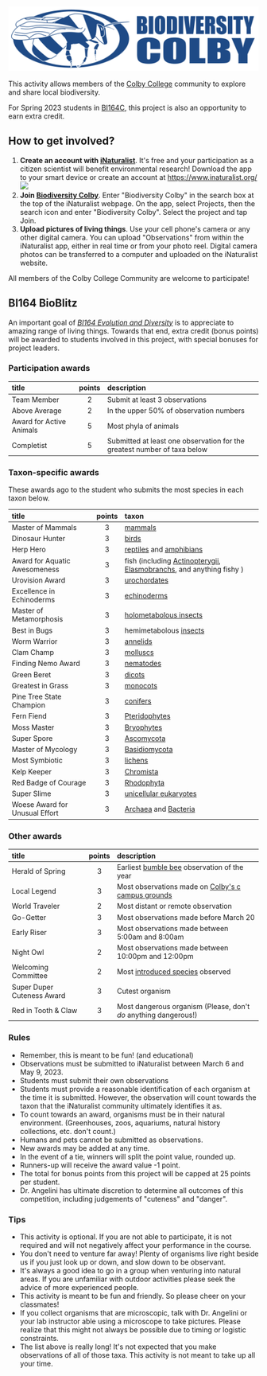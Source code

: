 ![](biodiversity.colby.horiz.png)

This activity allows members of the [Colby College](https://www.colby.edu/) community to explore and share local biodiversity. 

For Spring 2023 students in [BI164C](https://github.com/aphanotus/openEd/blob/main/BI164.23S.Evolution.and.Diversity/BI164.23S.Evolution.and.Diversity.syllabus.md), this project is also an opportunity to earn extra credit.

## How to get involved?

1. **Create an account with [iNaturalist](https://www.inaturalist.org/)**. It's free and your participation as a citizen scientist will benefit environmental research! Download the app to your smart device or create an account at https://www.inaturalist.org/ 
[![](/Users/drangeli/Documents/5.teaching/openEd/BI164.23S.Evolution.and.Diversity/iNat.x500.png)](https://www.inaturalist.org/ )
3. **Join [Biodiversity Colby](https://www.inaturalist.org/projects/biodiversity-colby)**. Enter "Biodiversity Colby" in the search box at the top of the iNaturalist webpage. On the app, select Projects, then the search icon and enter "Biodiversity Colby". Select the project and tap Join.
4. **Upload pictures of living things**. Use your cell phone's camera or any other digital camera. You can upload "Observations" from within the iNaturalist app, either in real time or from your photo reel. Digital camera photos can be transferred to a computer and uploaded on the iNaturalist website. 

All members of the Colby College Community are welcome to participate!

## BI164 BioBlitz

An important goal of *[BI164 Evolution and Diversity](https://github.com/aphanotus/openEd/blob/main/BI164.23S.Evolution.and.Diversity/BI164.23S.Evolution.and.Diversity.syllabus.md)* is to appreciate to amazing range of living things. Towards that end, extra credit (bonus points) will be awarded to students involved in this project, with special bonuses for project leaders.

### Participation awards

| title | points | description |
|:--- |:---:|:--- |
| Team Member | 2 | Submit at least 3 observations |
| Above Average | 2 | In the upper 50% of observation numbers |
| Award for Active Animals | 5 | Most phyla of animals |
| Completist | 5 | Submitted at least one observation for the greatest number of taxa below  |

### Taxon-specific awards

These awards ago to the student who submits the most species in each taxon below.

| title | points | taxon |
|:--- |:---:|:--- |
| Master of Mammals | 3 | [mammals](https://www.inaturalist.org/taxa/40151-Mammalia) |
| Dinosaur Hunter | 3 | [birds](https://www.inaturalist.org/observations?taxon_id=3) |
| Herp Hero | 3 | [reptiles](https://www.inaturalist.org/taxa/26036-Reptilia) and [amphibians](https://www.inaturalist.org/taxa/20978-Amphibia) |
| Award for Aquatic Awesomeness | 3 | fish (including [Actinopterygii](https://www.inaturalist.org/taxa/47178-Actinopterygii), [Elasmobranchs](https://www.inaturalist.org/observations?taxon_id=47273), and anything fishy ) |
| Urovision Award | 3 | [urochordates](https://www.inaturalist.org/taxa/130868-Tunicata) |
| Excellence in Echinoderms | 3 | [echinoderms](https://www.inaturalist.org/taxa/47549-Echinodermata) |
| Master of Metamorphosis | 3 | [holometabolous insects](https://www.inaturalist.org/observations?taxon_id=47158) |
| Best in Bugs | 3 | hemimetabolous [insects](https://www.inaturalist.org/taxa/47158-Insecta) |
| Worm Warrior | 3 | [annelids](https://www.inaturalist.org/taxa/47491-Annelida) |
| Clam Champ | 3 | [molluscs](https://www.inaturalist.org/observations?taxon_id=47115) |
| Finding Nemo Award | 3 | [nematodes](https://www.inaturalist.org/taxa/54960-Nematoda) |
| Green Beret | 3 | [dicots](https://www.inaturalist.org/taxa/47124-Magnoliopsida) |
| Greatest in Grass | 3 | [monocots](https://www.inaturalist.org/taxa/47163-Liliopsida) |
| Pine Tree State Champion | 3 | [conifers](https://www.inaturalist.org/taxa/136329-Pinopsida) |
| Fern Fiend | 3 | [Pteridophytes](https://www.inaturalist.org/taxa/121943-Polypodiopsida) |
| Moss Master | 3 | [Bryophytes](https://www.inaturalist.org/taxa/311249-Bryophyta) |
| Super Spore | 3 | [Ascomycota](https://www.inaturalist.org/taxa/48250-Ascomycota) |
| Master of Mycology | 3 | [Basidiomycota](https://www.inaturalist.org/taxa/47169-Basidiomycota) |
| Most Symbiotic | 3 | [lichens](https://www.inaturalist.org/taxa/54743-Lecanoromycetes) |
| Kelp Keeper | 3 | [Chromista](https://www.inaturalist.org/taxa/48222-Chromista) |
| Red Badge of Courage | 3 | [Rhodophyta](https://www.inaturalist.org/taxa/57774-Rhodophyta) |
| Super Slime | 3 | [unicellular eukaryotes](https://www.inaturalist.org/observations?taxon_id=47686) |
| Woese Award for Unusual Effort | 3 | [Archaea](https://www.inaturalist.org/taxa/151817-Archaea) and [Bacteria](https://www.inaturalist.org/taxa/67333-Bacteria) |

### Other awards

| title | points | description |
|:--- |:---:|:--- |
| Herald of Spring | 3 | Earliest [bumble bee](https://www.inaturalist.org/taxa/52775-Bombus) observation of the year |
| Local Legend | 3 | Most observations made on [Colby's c campus grounds](https://www.google.com/maps/@44.5638729,-69.6670136,1443m/data=!3m1!1e3) |
| World Traveler | 2 | Most distant or remote observation |
| Go-Getter | 3 | Most observations made before March 20 |
| Early Riser | 3 | Most observations made between 5:00am and 8:00am |
| Night Owl | 2 | Most observations made between 10:00pm and 12:00pm |
| Welcoming Committee | 2 | Most [introduced species](https://en.wikipedia.org/wiki/Introduced_species) observed |
| Super Duper Cuteness Award | 3 | Cutest organism |
| Red in Tooth & Claw | 3 | Most dangerous organism (Please, don't *do* anything dangerous!) |

### Rules

- Remember, this is meant to be fun! (and educational)
- Observations must be submitted to iNaturalist between March 6 and May 9, 2023.
- Students must submit their own observations 
- Students must provide a reasonable identification of each organism at the time it is submitted. However, the observation will count towards the taxon that the iNaturalist community ultimately identifies it as.
- To count towards an award, organisms must be in their natural environment. (Greenhouses, zoos, aquariums, natural history collections, etc. don't count.) 
- Humans and pets cannot be submitted as observations.
- New awards may be added at any time.
- In the event of a tie, winners will split the point value, rounded up.
- Runners-up will receive the award value -1 point.
- The total for bonus points from this project will be capped at 25 points per student.
- Dr. Angelini has ultimate discretion to determine all outcomes of this competition, including judgements of "cuteness" and "danger".

### Tips

- This activity is optional. If you are not able to participate, it is not required and will not negatively affect your performance in the course.
- You don't need to venture far away! Plenty of organisms live right beside us if you just look up or down, and slow down to be observant. 
- It's always a good idea to go in a group when venturing into natural areas. If you are unfamiliar with outdoor activities please seek the advice of more experienced people.
- This activity is meant to be fun and friendly. So please cheer on your classmates!
- If you collect organisms that are microscopic, talk with Dr. Angelini or your lab instructor able using a microscope to take pictures. Please realize that this might not always be possible due to timing or logistic constraints.
- The list above is really long! It's not expected that you make observations of all of those taxa. This activity is not meant to take up all your time.